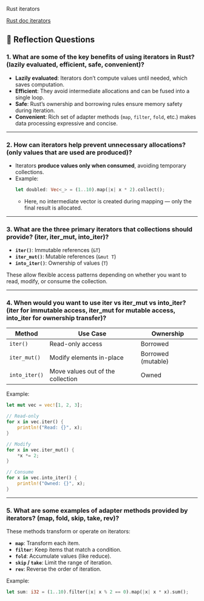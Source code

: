 Rust iterators

[Rust doc iterators](https://doc.rust-lang.org/std/collections/index.html#iterators)

## 🧠 Reflection Questions

### 1. What are some of the key benefits of using iterators in Rust? (lazily evaluated, efficient, safe, convenient)? 
- **Lazily evaluated**: Iterators don’t compute values until needed, which saves computation.
- **Efficient**: They avoid intermediate allocations and can be fused into a single loop.
- **Safe**: Rust’s ownership and borrowing rules ensure memory safety during iteration.
- **Convenient**: Rich set of adapter methods (`map`, `filter`, `fold`, etc.) makes data processing expressive and concise.

---

### 2. How can iterators help prevent unnecessary allocations? (only values that are used are produced)?
- Iterators **produce values only when consumed**, avoiding temporary collections.
- Example:
  ```rust
  let doubled: Vec<_> = (1..10).map(|x| x * 2).collect();
  ```
  - Here, no intermediate vector is created during mapping — only the final result is allocated.

---

### 3. What are the three primary iterators that collections should provide? (iter, iter_mut, into_iter)?
- **`iter()`**: Immutable references (`&T`)
- **`iter_mut()`**: Mutable references (`&mut T`)
- **`into_iter()`**: Ownership of values (`T`)

These allow flexible access patterns depending on whether you want to read, modify, or consume the collection.

---

### 4. When would you want to use iter vs iter_mut vs into_iter? (iter for immutable access, iter_mut for mutable access, into_iter for ownership transfer)?

| Method       | Use Case                          | Ownership |
|--------------|-----------------------------------|-----------|
| `iter()`     | Read-only access                  | Borrowed  |
| `iter_mut()` | Modify elements in-place          | Borrowed (mutable) |
| `into_iter()`| Move values out of the collection | Owned     |

Example:
```rust
let mut vec = vec![1, 2, 3];

// Read-only
for x in vec.iter() {
    println!("Read: {}", x);
}

// Modify
for x in vec.iter_mut() {
    *x *= 2;
}

// Consume
for x in vec.into_iter() {
    println!("Owned: {}", x);
}
```

---

### 5. What are some examples of adapter methods provided by iterators? (map, fold, skip, take, rev)?
These methods transform or operate on iterators:

- **`map`**: Transform each item.
- **`filter`**: Keep items that match a condition.
- **`fold`**: Accumulate values (like reduce).
- **`skip` / `take`**: Limit the range of iteration.
- **`rev`**: Reverse the order of iteration.

Example:
```rust
let sum: i32 = (1..10).filter(|x| x % 2 == 0).map(|x| x * x).sum();
```
